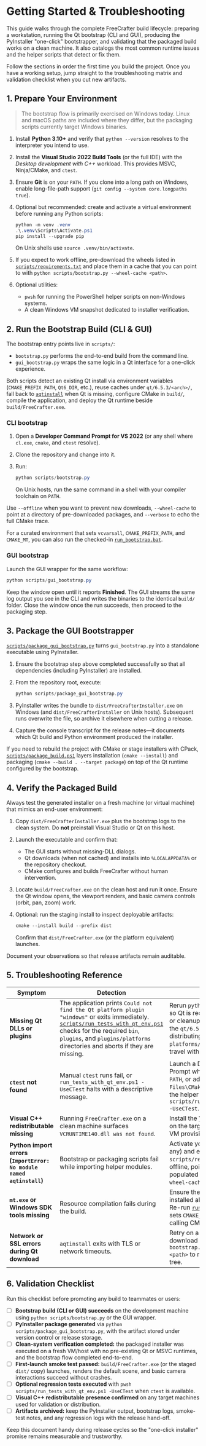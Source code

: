 # Getting Started & Troubleshooting

This guide walks through the complete FreeCrafter build lifecycle: preparing a
workstation, running the Qt bootstrap (CLI and GUI), producing the PyInstaller
"one-click" bootstrapper, and validating that the packaged build works on a
clean machine. It also catalogs the most common runtime issues and the helper
scripts that detect or fix them.

Follow the sections in order the first time you build the project. Once you
have a working setup, jump straight to the troubleshooting matrix and
validation checklist when you cut new artifacts.

## 1. Prepare Your Environment

> The bootstrap flow is primarily exercised on Windows today. Linux and macOS
> paths are included where they differ, but the packaging scripts currently
> target Windows binaries.

1. Install **Python 3.10+** and verify that `python --version` resolves to the
   interpreter you intend to use.
2. Install the **Visual Studio 2022 Build Tools** (or the full IDE) with the
   *Desktop development with C++* workload. This provides MSVC, Ninja/CMake,
   and `ctest`.
3. Ensure **Git** is on your `PATH`. If you clone into a long path on Windows,
   enable long-file-path support (`git config --system core.longpaths true`).
4. Optional but recommended: create and activate a virtual environment before
   running any Python scripts:

   ```powershell
   python -m venv .venv
   .\.venv\Scripts\Activate.ps1
   pip install --upgrade pip
   ```

   On Unix shells use `source .venv/bin/activate`.
5. If you expect to work offline, pre-download the wheels listed in
   [`scripts/requirements.txt`](../scripts/requirements.txt) and place them in
   a cache that you can point to with
   `python scripts/bootstrap.py --wheel-cache <path>`.
6. Optional utilities:
   - `pwsh` for running the PowerShell helper scripts on non-Windows systems.
   - A clean Windows VM snapshot dedicated to installer verification.

## 2. Run the Bootstrap Build (CLI & GUI)

The bootstrap entry points live in `scripts/`:

- `bootstrap.py` performs the end-to-end build from the command line.
- `gui_bootstrap.py` wraps the same logic in a Qt interface for a one-click
  experience.

Both scripts detect an existing Qt install via environment variables
(`CMAKE_PREFIX_PATH`, `Qt6_DIR`, etc.), reuse caches under `qt/6.5.3/<arch>/`,
fall back to [`aqtinstall`](https://pypi.org/project/aqtinstall/) when Qt is
missing, configure CMake in `build/`, compile the application, and deploy the
Qt runtime beside `build/FreeCrafter.exe`.

### CLI bootstrap

1. Open a **Developer Command Prompt for VS 2022** (or any shell where
   `cl.exe`, `cmake`, and `ctest` resolve).
2. Clone the repository and change into it.
3. Run:

   ```powershell
   python scripts/bootstrap.py
   ```

   On Unix hosts, run the same command in a shell with your compiler toolchain
   on `PATH`.

Use `--offline` when you want to prevent new downloads, `--wheel-cache` to
point at a directory of pre-downloaded packages, and `--verbose` to echo the
full CMake trace.

For a curated environment that sets `vcvarsall`, `CMAKE_PREFIX_PATH`, and
`CMAKE_MT`, you can also run the checked-in [`run_bootstrap.bat`](../run_bootstrap.bat).

### GUI bootstrap

Launch the GUI wrapper for the same workflow:

```powershell
python scripts/gui_bootstrap.py
```

Keep the window open until it reports **Finished**. The GUI streams the same
log output you see in the CLI and writes the binaries to the identical
`build/` folder. Close the window once the run succeeds, then proceed to the
packaging step.

## 3. Package the GUI Bootstrapper

[`scripts/package_gui_bootstrap.py`](../scripts/package_gui_bootstrap.py) turns
`gui_bootstrap.py` into a standalone executable using PyInstaller.

1. Ensure the bootstrap step above completed successfully so that all
   dependencies (including PyInstaller) are installed.
2. From the repository root, execute:

   ```powershell
   python scripts/package_gui_bootstrap.py
   ```

3. PyInstaller writes the bundle to `dist/FreeCrafterInstaller.exe` on Windows
   (and `dist/FreeCrafterInstaller` on Unix hosts). Subsequent runs overwrite
   the file, so archive it elsewhere when cutting a release.
4. Capture the console transcript for the release notes—it documents which Qt
   build and Python environment produced the installer.

If you need to rebuild the project with CMake or stage installers with CPack,
[`scripts/package_build.ps1`](../scripts/package_build.ps1) layers installation
(`cmake --install`) and packaging (`cmake --build . --target package`) on top
of the Qt runtime configured by the bootstrap.

## 4. Verify the Packaged Build

Always test the generated installer on a fresh machine (or virtual machine)
that mimics an end-user environment:

1. Copy `dist/FreeCrafterInstaller.exe` plus the bootstrap logs to the clean
   system. Do **not** preinstall Visual Studio or Qt on this host.
2. Launch the executable and confirm that:
   - The GUI starts without missing-DLL dialogs.
   - Qt downloads (when not cached) and installs into `%LOCALAPPDATA%` or the
     repository checkout.
   - CMake configures and builds FreeCrafter without human intervention.
3. Locate `build/FreeCrafter.exe` on the clean host and run it once. Ensure the
   Qt window opens, the viewport renders, and basic camera controls (orbit,
   pan, zoom) work.
4. Optional: run the staging install to inspect deployable artifacts:

   ```powershell
   cmake --install build --prefix dist
   ```

   Confirm that `dist/FreeCrafter.exe` (or the platform equivalent) launches.

Document your observations so that release artifacts remain auditable.

## 5. Troubleshooting Reference

| Symptom | Detection | Resolution |
| --- | --- | --- |
| **Missing Qt DLLs or plugins** | The application prints `Could not find the Qt platform plugin "windows"` or exits immediately. [`scripts/run_tests_with_qt_env.ps1`](../scripts/run_tests_with_qt_env.ps1) checks for the required `bin`, `plugins`, and `plugins/platforms` directories and aborts if they are missing. | Rerun `python scripts/bootstrap.py` so Qt is redeployed. Verify antivirus or cleanup tools are not deleting the `qt/6.5.3/<arch>/` cache. When distributing builds, ensure the `platforms/` and `styles/` folders travel with the executable. |
| **`ctest` not found** | Manual `ctest` runs fail, or `run_tests_with_qt_env.ps1 -UseCTest` halts with a descriptive message. | Launch a Developer Command Prompt where CMake/CTest are on `PATH`, or add `C:\Program Files\CMake\bin` manually. Re-run the helper script: `pwsh scripts/run_tests_with_qt_env.ps1 -UseCTest`. |
| **Visual C++ redistributable missing** | Running `FreeCrafter.exe` on a clean machine surfaces `VCRUNTIME140.dll was not found`. | Install the [VS 2022 redistributable](https://aka.ms/vs/17/release/vc_redist.x64.exe) on the target host. Add this step to VM provisioning scripts. |
| **Python import errors (`ImportError: No module named aqtinstall`)** | Bootstrap or packaging scripts fail while importing helper modules. | Activate your virtual environment (if any) and execute `pip install -r scripts/requirements.txt`. When offline, point `bootstrap.py` at a pre-populated wheel cache with `--wheel-cache`. |
| **`mt.exe` or Windows SDK tools missing** | Resource compilation fails during the build. | Ensure the Windows 10/11 SDK is installed alongside the build tools. Re-run [`run_bootstrap.bat`](../run_bootstrap.bat), which sets `CMAKE_MT` explicitly before calling CMake. |
| **Network or SSL errors during Qt download** | `aqtinstall` exits with TLS or network timeouts. | Retry on a stable connection, pre-download Qt archives, or invoke `bootstrap.py --offline --qt-dir <path>` to reuse a known-good Qt tree. |

## 6. Validation Checklist

Run this checklist before promoting any build to teammates or users:

- [ ] **Bootstrap build (CLI or GUI) succeeds** on the development machine using
      `python scripts/bootstrap.py` or the GUI wrapper.
- [ ] **PyInstaller package generated** via `python scripts/package_gui_bootstrap.py`,
      with the artifact stored under version control or release storage.
- [ ] **Clean-system verification completed:** the packaged installer was
      executed on a fresh VM/host with no pre-existing Qt or MSVC runtimes, and
      the bootstrap flow completed end-to-end.
- [ ] **First-launch smoke test passed:** `build/FreeCrafter.exe` (or the staged
      `dist/` copy) launches, renders the default scene, and basic camera
      interactions succeed without crashes.
- [ ] **Optional regression tests executed** with
      `pwsh scripts/run_tests_with_qt_env.ps1 -UseCTest` when `ctest` is
      available.
- [ ] **Visual C++ redistributable presence confirmed** on any target machines
      used for validation or distribution.
- [ ] **Artifacts archived:** keep the PyInstaller output, bootstrap logs,
      smoke-test notes, and any regression logs with the release hand-off.

Keep this document handy during release cycles so the "one-click installer"
promise remains measurable and trustworthy.
